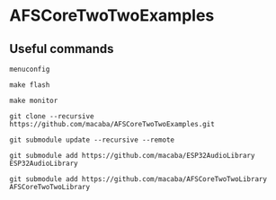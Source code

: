 # AFSCoreTwoTwoExamples

## Useful commands

`menuconfig`

`make flash`

`make monitor`

`git clone --recursive https://github.com/macaba/AFSCoreTwoTwoExamples.git`

`git submodule update --recursive --remote`

`git submodule add https://github.com/macaba/ESP32AudioLibrary ESP32AudioLibrary`

`git submodule add https://github.com/macaba/AFSCoreTwoTwoLibrary AFSCoreTwoTwoLibrary`
